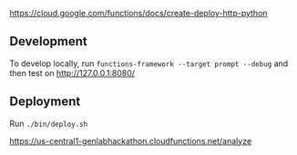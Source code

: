 https://cloud.google.com/functions/docs/create-deploy-http-python


## Development
To develop locally, run `functions-framework --target prompt --debug` and then test on http://127.0.0.1:8080/

## Deployment
Run `./bin/deploy.sh`

https://us-central1-genlabhackathon.cloudfunctions.net/analyze
